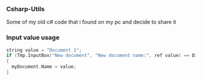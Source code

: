 ### Csharp-Utils

Some of my old c# code that i found on my pc and decide to share it 

### Input value usage

```c
string value = "Document 1";
if (Tmp.InputBox("New document", "New document name:", ref value) == DialogResult.OK)
{
  myDocument.Name = value;
}
```
